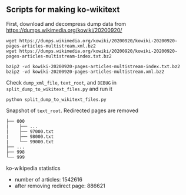 ## Scripts for making ko-wikitext

First, download and decompress dump data from https://dumps.wikimedia.org/kowiki/20200920/

```
wget https://dumps.wikimedia.org/kowiki/20200920/kowiki-20200920-pages-articles-multistream.xml.bz2
wget https://dumps.wikimedia.org/kowiki/20200920/kowiki-20200920-pages-articles-multistream-index.txt.bz2

bzip2 -vd kowiki-20200920-pages-articles-multistream-index.txt.bz2
bzip2 -vd kowiki-20200920-pages-articles-multistream.xml.bz2
```

Check `dump_xml_file`, `text_root`, and `DEBUG` in `split_dump_to_wikitext_files.py` and run it

```
python split_dump_to_wikitext_files.py
```

Snapshot of `text_root`. Redirected pages are removed

```
├── 000
|    ├── ...
|    ├── 97000.txt
|    ├── 98000.txt
|    └── 99000.txt
├── ...
├── 998
└── 999
```


ko-wikipedia statistics
- number of articles: 1542616
- after removing redirect page: 886621
